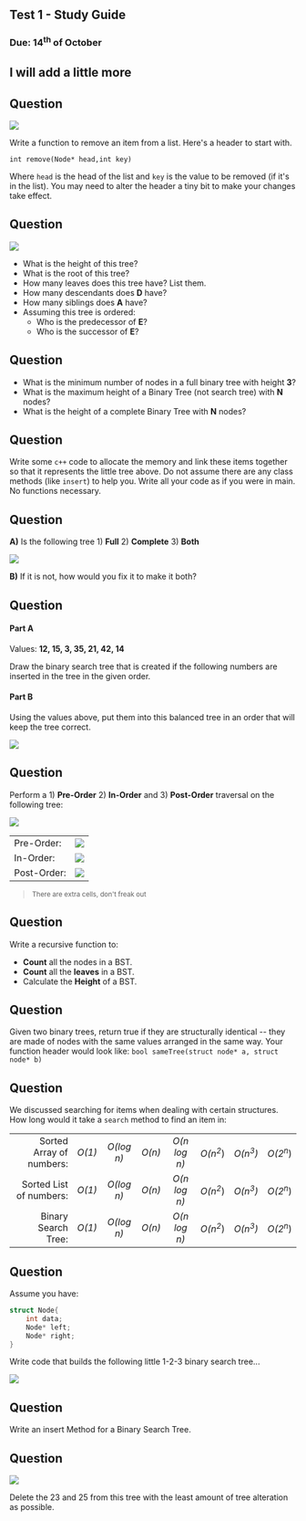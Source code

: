 ## Test 1 - Study Guide
### Due: 14<sup>th</sup> of October

## I will add a little more

## Question

<img src="https://cs.msutexas.edu/~griffin/zcloud/zcloud-files/3013.test.1.7.png">

Write a function to remove an item from a list. Here's a header to start with.  

`int remove(Node* head,int key)`

Where `head` is the head of the list and `key` is the value to be removed (if it's in the list).
You may need to alter the header a tiny bit to make your changes take effect.

## Question

<img src="https://cs.msutexas.edu/~griffin/zcloud/zcloud-files/3013.test.1.5.png">

- What is the height of this tree?
- What is the root of this tree?
- How many leaves does this tree have? List them.
- How many descendants does **D** have?
- How many siblings does  **A** have?
- Assuming this tree is ordered: 
	- Who is the predecessor of **E**?
	- Who is the successor of **E**?

## Question

- What is the minimum number of nodes in a full binary tree with height **3**?
- What is the maximum height of a Binary Tree (not search tree) with **N** nodes?
- What is the height of a complete Binary Tree  with **N** nodes?

## Question

Write some `c++` code to allocate the memory and link these items together so that it represents the little tree above. Do not assume there are any class methods (like `insert`) to help you. Write all your code as if you were in main. No functions necessary.

## Question

**A)** Is the following tree 1) **Full** 2) **Complete** 3) **Both** 

<img src="https://cs.msutexas.edu/~griffin/zcloud/zcloud-files/3013.test.1.2.png">

**B)** If it is not, how would you fix it to make it both?

## Question

#### Part A
Values: **12,  15,  3,  35,  21,  42,  14**

Draw the binary search tree that is created if the following numbers are inserted in the tree in the given order. 

#### Part B

Using the values above, put them into this balanced tree in an order that will keep the tree correct.

<img src="https://cs.msutexas.edu/~griffin/zcloud/zcloud-files/3013.test.1.6.png">

## Question

Perform a 1) **Pre-Order** 2) **In-Order** and 3) **Post-Order** traversal on the following tree:

<img src="https://cs.msutexas.edu/~griffin/zcloud/zcloud-files/3013.test.1.3a.png">

|        |      |
|:----|:---|
|Pre-Order: | <img src="https://cs.msutexas.edu/~griffin/zcloud/zcloud-files/3013.test.1.4.png"> |
| In-Order: |<img src="https://cs.msutexas.edu/~griffin/zcloud/zcloud-files/3013.test.1.4.png"> |
| Post-Order: | <img src="https://cs.msutexas.edu/~griffin/zcloud/zcloud-files/3013.test.1.4.png"> |
><sup> There are extra cells, don't freak out</sup>

## Question

Write a recursive function to:

- **Count** all the nodes in a BST.
- **Count** all the **leaves** in a BST.
- Calculate the **Height** of a BST.

## Question

Given two binary trees, return true if they are structurally identical -- they are made of nodes with the same values arranged in the same way. Your function header would look like: `bool sameTree(struct node* a, struct node* b) `

## Question

We discussed searching for items when dealing with certain structures. How long would it take a `search` method to  find an item in:

|         |       |      |     |      |     |       |      |
|----:|:----:|:----:|:----:|:----:|:----:|:----:|:----:|
| Sorted Array of numbers: |  *O(1)* | *O(log n)* | *O(n)* | *O(n log n)* | *O(n*<sup>*2*</sup>) | *O(n*<sup>*3*</sup>*)* | *O(2*<sup>*n*</sup>)|
Sorted List of numbers:|  *O(1)* | *O(log n)* | *O(n)* | *O(n log n)* | *O(n*<sup>*2*</sup>) | *O(n*<sup>*3*</sup>*)* | *O(2*<sup>*n*</sup>)|
Binary Search Tree: |  *O(1)* | *O(log n)* | *O(n)* | *O(n log n)* | *O(n*<sup>*2*</sup>)| *O(n*<sup>*3*</sup>*)* | *O(2*<sup>*n*</sup>)|

## Question

Assume you have:
```cpp
struct Node{
	int data;
	Node* left;
	Node* right;
}
```

Write code that builds the following little 1-2-3 binary search tree...

<img src="https://cs.msutexas.edu/~griffin/zcloud/zcloud-files/3013.test.1.1.png">

## Question

Write an insert Method for a Binary Search Tree.

## Question

<img src="https://cs.msutexas.edu/~griffin/zcloud/zcloud-files/3013.test.1.3a.png">

Delete the 23 and 25 from this tree with the least amount of tree alteration as possible.


